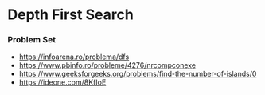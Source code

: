 # Depth First Search 


### Problem Set

* https://infoarena.ro/problema/dfs
* https://www.pbinfo.ro/probleme/4276/nrcompconexe
* https://www.geeksforgeeks.org/problems/find-the-number-of-islands/0  
* https://ideone.com/8KfIoE
